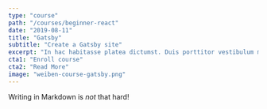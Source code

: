 ```yaml
---
type: "course"
path: "/courses/beginner-react"
date: "2019-08-11"
title: "Gatsby"
subtitle: "Create a Gatsby site"
excerpt: "In hac habitasse platea dictumst. Duis porttitor vestibulum mauris, eget vehicula enim convallis feugiat. Vivamus et ante sagittis, egestas nisi eget, pellentesque sapien. Aenean mollis ipsum a augue maximus, eget cursus ex auctor. Etiam pellentesque semper tellus, quis porttitor metus vehicula ut."
cta1: "Enroll course"
cta2: "Read More"
image: "weiben-course-gatsby.png"
---
```

Writing in Markdown is _not_ that hard!